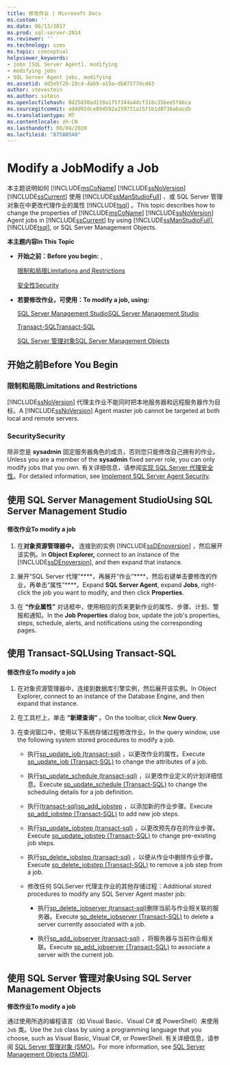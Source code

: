 ```yaml
---
title: 修改作业 | Microsoft Docs
ms.custom: ''
ms.date: 06/13/2017
ms.prod: sql-server-2014
ms.reviewer: ''
ms.technology: ssms
ms.topic: conceptual
helpviewer_keywords:
- jobs [SQL Server Agent], modifying
- modifying jobs
- SQL Server Agent jobs, modifying
ms.assetid: dd5e5f20-20c4-4ab9-a19a-db87577dcd43
author: stevestein
ms.author: sstein
ms.openlocfilehash: 0d25830ad119a1f5f344a4dcf318c35bee5f86ca
ms.sourcegitcommit: ad4d92dce894592a259721a1571b1d8736abacdb
ms.translationtype: MT
ms.contentlocale: zh-CN
ms.lasthandoff: 08/04/2020
ms.locfileid: "87580540"
---
```

# <a name="modify-a-job"></a><span data-ttu-id="0c388-102">Modify a Job</span><span class="sxs-lookup"><span data-stu-id="0c388-102">Modify a Job</span></span>
  <span data-ttu-id="0c388-103">本主题说明如何 [!INCLUDE[msCoName](../../includes/msconame-md.md)] [!INCLUDE[ssNoVersion](../../includes/ssnoversion-md.md)] [!INCLUDE[ssCurrent](../../includes/sscurrent-md.md)] 使用 [!INCLUDE[ssManStudioFull](../../includes/ssmanstudiofull-md.md)] 、或 SQL Server 管理对象在中更改代理作业的属性 [!INCLUDE[tsql](../../includes/tsql-md.md)] 。</span><span class="sxs-lookup"><span data-stu-id="0c388-103">This topic describes how to change the properties of [!INCLUDE[msCoName](../../includes/msconame-md.md)] [!INCLUDE[ssNoVersion](../../includes/ssnoversion-md.md)] Agent jobs in [!INCLUDE[ssCurrent](../../includes/sscurrent-md.md)] by using [!INCLUDE[ssManStudioFull](../../includes/ssmanstudiofull-md.md)], [!INCLUDE[tsql](../../includes/tsql-md.md)], or SQL Server Management Objects.</span></span>  
  
 <span data-ttu-id="0c388-104">**本主题内容**</span><span class="sxs-lookup"><span data-stu-id="0c388-104">**In This Topic**</span></span>  
  
-   <span data-ttu-id="0c388-105">**开始之前：**</span><span class="sxs-lookup"><span data-stu-id="0c388-105">**Before you begin:** ,</span></span>  
  
     [<span data-ttu-id="0c388-106">限制和局限</span><span class="sxs-lookup"><span data-stu-id="0c388-106">Limitations and Restrictions</span></span>](#Restrictions)  
  
     [<span data-ttu-id="0c388-107">安全性</span><span class="sxs-lookup"><span data-stu-id="0c388-107">Security</span></span>](#Security)  
  
-   <span data-ttu-id="0c388-108">**若要修改作业，可使用：**</span><span class="sxs-lookup"><span data-stu-id="0c388-108">**To modify a job, using:**</span></span>  
  
     [<span data-ttu-id="0c388-109">SQL Server Management Studio</span><span class="sxs-lookup"><span data-stu-id="0c388-109">SQL Server Management Studio</span></span>](#SSMS)  
  
     [<span data-ttu-id="0c388-110">Transact-SQL</span><span class="sxs-lookup"><span data-stu-id="0c388-110">Transact-SQL</span></span>](#TSQL)  
  
     [<span data-ttu-id="0c388-111">SQL Server 管理对象</span><span class="sxs-lookup"><span data-stu-id="0c388-111">SQL Server Management Objects</span></span>](#SMO)  
  
##  <a name="before-you-begin"></a><a name="BeforeYouBegin"></a> <span data-ttu-id="0c388-112">开始之前</span><span class="sxs-lookup"><span data-stu-id="0c388-112">Before You Begin</span></span>  
  
###  <a name="limitations-and-restrictions"></a><a name="Restrictions"></a> <span data-ttu-id="0c388-113">限制和局限</span><span class="sxs-lookup"><span data-stu-id="0c388-113">Limitations and Restrictions</span></span>  
 <span data-ttu-id="0c388-114">[!INCLUDE[ssNoVersion](../../includes/ssnoversion-md.md)] 代理主作业不能同时把本地服务器和远程服务器作为目标。</span><span class="sxs-lookup"><span data-stu-id="0c388-114">A [!INCLUDE[ssNoVersion](../../includes/ssnoversion-md.md)] Agent master job cannot be targeted at both local and remote servers.</span></span>  
  
###  <a name="security"></a><a name="Security"></a> <span data-ttu-id="0c388-115">Security</span><span class="sxs-lookup"><span data-stu-id="0c388-115">Security</span></span>  
 <span data-ttu-id="0c388-116">除非您是 **sysadmin** 固定服务器角色的成员，否则您只能修改自己拥有的作业。</span><span class="sxs-lookup"><span data-stu-id="0c388-116">Unless you are a member of the **sysadmin** fixed server role, you can only modify jobs that you own.</span></span> <span data-ttu-id="0c388-117">有关详细信息，请参阅[实现 SQL Server 代理安全性](implement-sql-server-agent-security.md)。</span><span class="sxs-lookup"><span data-stu-id="0c388-117">For detailed information, see [Implement SQL Server Agent Security](implement-sql-server-agent-security.md).</span></span>  
  
##  <a name="using-sql-server-management-studio"></a><a name="SSMS"></a> <span data-ttu-id="0c388-118">使用 SQL Server Management Studio</span><span class="sxs-lookup"><span data-stu-id="0c388-118">Using SQL Server Management Studio</span></span>  
  
#### <a name="to-modify-a-job"></a><span data-ttu-id="0c388-119">修改作业</span><span class="sxs-lookup"><span data-stu-id="0c388-119">To modify a job</span></span>  
  
1.  <span data-ttu-id="0c388-120">在**对象资源管理器中，** 连接到的实例 [!INCLUDE[ssDEnoversion](../../includes/ssdenoversion-md.md)] ，然后展开该实例。</span><span class="sxs-lookup"><span data-stu-id="0c388-120">In **Object Explorer,** connect to an instance of the [!INCLUDE[ssDEnoversion](../../includes/ssdenoversion-md.md)], and then expand that instance.</span></span>  
  
2.  <span data-ttu-id="0c388-121">展开“SQL Server 代理”\*\*\*\*，再展开“作业”\*\*\*\*，然后右键单击要修改的作业，再单击“属性”\*\*\*\*。</span><span class="sxs-lookup"><span data-stu-id="0c388-121">Expand **SQL Server Agent**, expand **Jobs**, right-click the job you want to modify, and then click **Properties**.</span></span>  
  
3.  <span data-ttu-id="0c388-122">在 **“作业属性”** 对话框中，使用相应的页来更新作业的属性、步骤、计划、警报和通知。</span><span class="sxs-lookup"><span data-stu-id="0c388-122">In the **Job Properties** dialog box, update the job's properties, steps, schedule, alerts, and notifications using the corresponding pages.</span></span>  
  
##  <a name="using-transact-sql"></a><a name="TSQL"></a> <span data-ttu-id="0c388-123">使用 Transact-SQL</span><span class="sxs-lookup"><span data-stu-id="0c388-123">Using Transact-SQL</span></span>  
  
#### <a name="to-modify-a-job"></a><span data-ttu-id="0c388-124">修改作业</span><span class="sxs-lookup"><span data-stu-id="0c388-124">To modify a job</span></span>  
  
1.  <span data-ttu-id="0c388-125">在对象资源管理器中，连接到数据库引擎实例，然后展开该实例。</span><span class="sxs-lookup"><span data-stu-id="0c388-125">In Object Explorer, connect to an instance of the Database Engine, and then expand that instance.</span></span>  
  
2.  <span data-ttu-id="0c388-126">在工具栏上，单击 **“新建查询”** 。</span><span class="sxs-lookup"><span data-stu-id="0c388-126">On the toolbar, click **New Query**.</span></span>  
  
3.  <span data-ttu-id="0c388-127">在查询窗口中，使用以下系统存储过程修改作业。</span><span class="sxs-lookup"><span data-stu-id="0c388-127">In the query window, use the following system stored procedures to modify a job.</span></span>  
  
    -   <span data-ttu-id="0c388-128">执行[sp_update_job &#40;transact-sql&#41;](/sql/relational-databases/system-stored-procedures/sp-update-job-transact-sql) ，以更改作业的属性。</span><span class="sxs-lookup"><span data-stu-id="0c388-128">Execute [sp_update_job &#40;Transact-SQL&#41;](/sql/relational-databases/system-stored-procedures/sp-update-job-transact-sql) to change the attributes of a job.</span></span>  
  
    -   <span data-ttu-id="0c388-129">执行[sp_update_schedule &#40;transact-sql&#41;](/sql/relational-databases/system-stored-procedures/sp-update-schedule-transact-sql) ，以更改作业定义的计划详细信息。</span><span class="sxs-lookup"><span data-stu-id="0c388-129">Execute [sp_update_schedule &#40;Transact-SQL&#41;](/sql/relational-databases/system-stored-procedures/sp-update-schedule-transact-sql) to change the scheduling details for a job definition.</span></span>  
  
    -   <span data-ttu-id="0c388-130">执行[&#40;transact-sql&#41;sp_add_jobstep](/sql/relational-databases/system-stored-procedures/sp-add-jobstep-transact-sql) ，以添加新的作业步骤。</span><span class="sxs-lookup"><span data-stu-id="0c388-130">Execute [sp_add_jobstep &#40;Transact-SQL&#41;](/sql/relational-databases/system-stored-procedures/sp-add-jobstep-transact-sql) to add new job steps.</span></span>  
  
    -   <span data-ttu-id="0c388-131">执行[sp_update_jobstep &#40;transact-sql&#41;](/sql/relational-databases/system-stored-procedures/sp-update-jobstep-transact-sql) ，以更改预先存在的作业步骤。</span><span class="sxs-lookup"><span data-stu-id="0c388-131">Execute [sp_update_jobstep &#40;Transact-SQL&#41;](/sql/relational-databases/system-stored-procedures/sp-update-jobstep-transact-sql) to change pre-existing job steps.</span></span>  
  
    -   <span data-ttu-id="0c388-132">执行[sp_delete_jobstep &#40;transact-sql&#41;](/sql/relational-databases/system-stored-procedures/sp-delete-jobstep-transact-sql) ，以便从作业中删除作业步骤。</span><span class="sxs-lookup"><span data-stu-id="0c388-132">Execute [sp_delete_jobstep &#40;Transact-SQL&#41;](/sql/relational-databases/system-stored-procedures/sp-delete-jobstep-transact-sql) to remove a job step from a job.</span></span>  
  
    -   <span data-ttu-id="0c388-133">修改任何 SQLServer 代理主作业的其他存储过程：</span><span class="sxs-lookup"><span data-stu-id="0c388-133">Additional stored procedures to modify any SQL Server Agent master job:</span></span>  
  
        -   <span data-ttu-id="0c388-134">执行[sp_delete_jobserver &#40;transact-sql&#41;](/sql/relational-databases/system-stored-procedures/sp-delete-jobserver-transact-sql)删除当前与作业相关联的服务器。</span><span class="sxs-lookup"><span data-stu-id="0c388-134">Execute [sp_delete_jobserver &#40;Transact-SQL&#41;](/sql/relational-databases/system-stored-procedures/sp-delete-jobserver-transact-sql) to delete a server currently associated with a job.</span></span>  
  
        -   <span data-ttu-id="0c388-135">执行[sp_add_jobserver &#40;transact-sql&#41;](/sql/relational-databases/system-stored-procedures/sp-add-jobserver-transact-sql) ，将服务器与当前作业相关联。</span><span class="sxs-lookup"><span data-stu-id="0c388-135">Execute [sp_add_jobserver &#40;Transact-SQL&#41;](/sql/relational-databases/system-stored-procedures/sp-add-jobserver-transact-sql) to associate a server with the current job.</span></span>  
  
##  <a name="using-sql-server-management-objects"></a><a name="SMO"></a><span data-ttu-id="0c388-136">使用 SQL Server 管理对象</span><span class="sxs-lookup"><span data-stu-id="0c388-136">Using SQL Server Management Objects</span></span>  
 <span data-ttu-id="0c388-137">**修改作业**</span><span class="sxs-lookup"><span data-stu-id="0c388-137">**To modify a job**</span></span>  
  
 <span data-ttu-id="0c388-138">通过使用所选的编程语言（如 Visual Basic、Visual C# 或 PowerShell）来使用 `Job` 类。</span><span class="sxs-lookup"><span data-stu-id="0c388-138">Use the `Job` class by using a programming language that you choose, such as Visual Basic, Visual C#, or PowerShell.</span></span> <span data-ttu-id="0c388-139">有关详细信息，请参阅 [SQL Server 管理对象 (SMO)](https://msdn.microsoft.com/library/ms162169.aspx)。</span><span class="sxs-lookup"><span data-stu-id="0c388-139">For more information, see [SQL Server Management Objects (SMO)](https://msdn.microsoft.com/library/ms162169.aspx).</span></span>  
  
  
